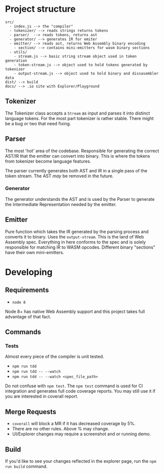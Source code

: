# Project structure

```
src/
  - index.js --> the "compiler"
  - tokenizer/ --> reads strings returns tokens
  - parser/  --> reads tokens, returns ast
  - generator/ --> generates IR for emiter
  - emitter/ --> reads ast, returns Web Assembly binary encoding
    - section/ --> contains mini-emitters for wasm binary sections
  - utils/
    - stream.js --> basic string stream object used in token generation
    - token-stream.js --> object used to hold tokens generated by tokenizer
    - output-stream.js --> object used to hold binary and dissasembler data
dist/ --> build
docs/ --> .io site with Explorer/Playground
```

## Tokenizer

The Tokenizer class accepts a `Stream` as input and parses it into distinct language tokens.
For the most part tokenizer is rather stable. There might be a bug or two that need fixing.

## Parser

The most 'hot' area of the codebase. Responsible for generating the correct AST/IR that the emitter
can convert into binary. This is where the tokens from tokenizer become language features.

The parser currently generates both AST and IR in a single pass of the token stream. The AST _may_ be removed in the future.

### Generator

The generator understands the AST and is used by the Parser to generate the Intermediate Representation
needed by the emitter.

## Emitter

Pure function which takes the IR generated by the parsing process and converts it to binary. Uses
the `output-stream`. This is the land of Web Assembly spec. Everything in here conforms to the spec
and is solely responsible for matching IR to WASM opcodes. Different binary "sections" have their own
mini-emitters.

# Developing

## Requirements

* `node 8`

Node 8+ has native Web Assembly support and this project takes full advantage of that fact.

## Commands

### Tests

Almost every piece of the compiler is unit tested.

* `npm run tdd`
* `npm run tdd -- --watch`
* `npm run tdd -- --watch <spec_file_path>`

Do not confuse with `npm test`. The `npm test` command is used for CI integration and generates
full code coverage reports. You may still use it if you are interested in coverall report.

## Merge Requests

* `coverall` will block a MR if it has decreased coverage by 5%.
* There are no other rules. Above % may change.
* UI/Explorer changes may require a screenshot and or running demo.

## Build

If you'd like to see your changes reflected in the explorer page, run the `npm run build` command.


